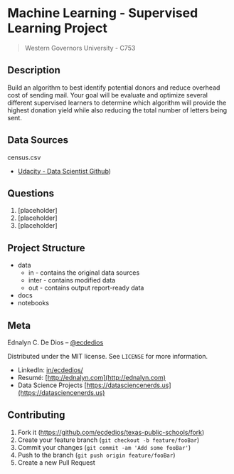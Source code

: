 # Machine Learning - Supervised Learning Project

> Western Governors University - C753

## Description

Build an algorithm to best identify potential donors and reduce overhead cost of sending mail. Your goal will be evaluate and optimize several different supervised learners to determine which algorithm will provide the highest donation yield while also reducing the total number of letters being sent.

## Data Sources

census.csv

- [Udacity - Data Scientist Github](https://github.com/udacity/DSND_Term1))

## Questions

1. [placeholder]
1. [placeholder]
1. [placeholder]

## Project Structure

- data
  - in - contains the original data sources
  - inter - contains modified data
  - out - contains output report-ready data
- docs
- notebooks

## Meta

Ednalyn C. De Dios – [@ecdedios](https://github.com/ecdedios)

Distributed under the MIT license. See `LICENSE` for more information.

- LinkedIn: [in/ecdedios/](https://www.linkedin.com/in/ecdedios/)
- Resumé: [http://ednalyn.com](http://ednalyn.com)
- Data Science Projects [https://datasciencenerds.us](https://datasciencenerds.us)

## Contributing

1. Fork it (<https://github.com/ecdedios/texas-public-schools/fork>)
2. Create your feature branch (`git checkout -b feature/fooBar`)
3. Commit your changes (`git commit -am 'Add some fooBar'`)
4. Push to the branch (`git push origin feature/fooBar`)
5. Create a new Pull Request
